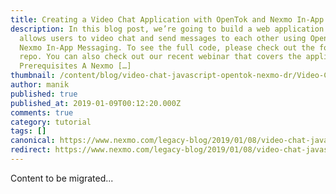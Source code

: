 ```yaml
---
title: Creating a Video Chat Application with OpenTok and Nexmo In-App Messaging
description: In this blog post, we’re going to build a web application that
  allows users to video chat and send messages to each other using OpenTok and
  Nexmo In-App Messaging. To see the full code, please check out the following
  repo. You can also check out our recent webinar that covers the application.
  Prerequisites A Nexmo […]
thumbnail: /content/blog/video-chat-javascript-opentok-nexmo-dr/Video-Chat-Application-with-OpenTok-and-Nexmo-In-App-Messaging.png
author: manik
published: true
published_at: 2019-01-09T00:12:20.000Z
comments: true
category: tutorial
tags: []
canonical: https://www.nexmo.com/legacy-blog/2019/01/08/video-chat-javascript-opentok-nexmo-dr
redirect: https://www.nexmo.com/legacy-blog/2019/01/08/video-chat-javascript-opentok-nexmo-dr
---
```


Content to be migrated...
